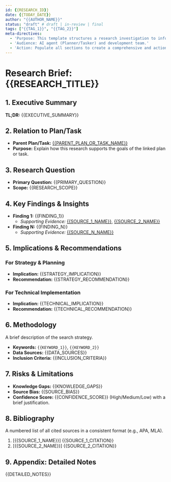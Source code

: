 ```yaml
---
id: {{RESEARCH_ID}}
date: {{TODAY_DATE}}
author: "{{AUTHOR_NAME}}"
status: "draft" # draft | in-review | final
tags: ["{{TAG_1}}", "{{TAG_2}}"]
meta-directives:
  - 'Purpose: This template structures a research investigation to inform project decisions.'
  - 'Audience: AI agent (Planner/Tasker) and development team.'
  - 'Action: Populate all sections to create a comprehensive and actionable research summary.'
---
```


# Research Brief: {{RESEARCH_TITLE}}

## 1. Executive Summary

**TL;DR:** {{EXECUTIVE_SUMMARY}}

## 2. Relation to Plan/Task

- **Parent Plan/Task:** [{{PARENT_PLAN_OR_TASK_NAME}}]({{PATH_TO_PLAN_OR_TASK}})
- **Purpose:** Explain how this research supports the goals of the linked plan or task.

## 3. Research Question

- **Primary Question:** {{PRIMARY_QUESTION}}
- **Scope:** {{RESEARCH_SCOPE}}

## 4. Key Findings & Insights

- **Finding 1:** {{FINDING_1}}
  - *Supporting Evidence:* [{{SOURCE_1_NAME}}]({{SOURCE_1_URL}}), [{{SOURCE_2_NAME}}]({{SOURCE_2_URL}})
- **Finding N:** {{FINDING_N}}
  - *Supporting Evidence:* [{{SOURCE_N_NAME}}]({{SOURCE_N_URL}})

## 5. Implications & Recommendations

### For Strategy & Planning

- **Implication:** {{STRATEGY_IMPLICATION}}
- **Recommendation:** {{STRATEGY_RECOMMENDATION}}

### For Technical Implementation

- **Implication:** {{TECHNICAL_IMPLICATION}}
- **Recommendation:** {{TECHNICAL_RECOMMENDATION}}

## 6. Methodology

A brief description of the search strategy.

- **Keywords:** `{{KEYWORD_1}}`, `{{KEYWORD_2}}`
- **Data Sources:** {{DATA_SOURCES}}
- **Inclusion Criteria:** {{INCLUSION_CRITERIA}}

## 7. Risks & Limitations

- **Knowledge Gaps:** {{KNOWLEDGE_GAPS}}
- **Source Bias:** {{SOURCE_BIAS}}
- **Confidence Score:** {{CONFIDENCE_SCORE}} (High/Medium/Low) with a brief justification.

## 8. Bibliography

A numbered list of all cited sources in a consistent format (e.g., APA, MLA).

1. [{{SOURCE_1_NAME}}] {{SOURCE_1_CITATION}}
2. [{{SOURCE_2_NAME}}] {{SOURCE_2_CITATION}}

## 9. Appendix: Detailed Notes

{{DETAILED_NOTES}}
